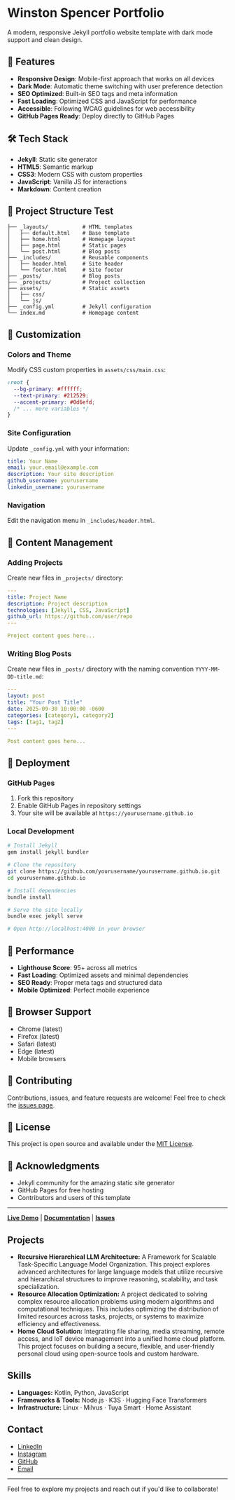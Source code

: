 # Winston Spencer Portfolio

A modern, responsive Jekyll portfolio website template with dark mode support and clean design.

## 🚀 Features

- **Responsive Design**: Mobile-first approach that works on all devices
- **Dark Mode**: Automatic theme switching with user preference detection
- **SEO Optimized**: Built-in SEO tags and meta information
- **Fast Loading**: Optimized CSS and JavaScript for performance
- **Accessible**: Following WCAG guidelines for web accessibility
- **GitHub Pages Ready**: Deploy directly to GitHub Pages

## 🛠️ Tech Stack

- **Jekyll**: Static site generator
- **HTML5**: Semantic markup
- **CSS3**: Modern CSS with custom properties
- **JavaScript**: Vanilla JS for interactions
- **Markdown**: Content creation

## 📁 Project Structure Test

```
├── _layouts/           # HTML templates
│   ├── default.html    # Base template
│   ├── home.html       # Homepage layout
│   ├── page.html       # Static pages
│   └── post.html       # Blog posts
├── _includes/          # Reusable components
│   ├── header.html     # Site header
│   └── footer.html     # Site footer
├── _posts/             # Blog posts
├── _projects/          # Project collection
├── assets/             # Static assets
│   ├── css/
│   └── js/
├── _config.yml         # Jekyll configuration
└── index.md            # Homepage content
```

## 🎨 Customization

### Colors and Theme
Modify CSS custom properties in `assets/css/main.css`:

```css
:root {
  --bg-primary: #ffffff;
  --text-primary: #212529;
  --accent-primary: #0d6efd;
  /* ... more variables */
}
```

### Site Configuration
Update `_config.yml` with your information:

```yaml
title: Your Name
email: your.email@example.com
description: Your site description
github_username: yourusername
linkedin_username: yourusername
```

### Navigation
Edit the navigation menu in `_includes/header.html`.

## 📝 Content Management

### Adding Projects
Create new files in `_projects/` directory:

```yaml
---
title: Project Name
description: Project description
technologies: [Jekyll, CSS, JavaScript]
github_url: https://github.com/user/repo
---

Project content goes here...
```

### Writing Blog Posts
Create new files in `_posts/` directory with the naming convention `YYYY-MM-DD-title.md`:

```yaml
---
layout: post
title: "Your Post Title"
date: 2025-09-30 10:00:00 -0600
categories: [category1, category2]
tags: [tag1, tag2]
---

Post content goes here...
```

## 🚀 Deployment

### GitHub Pages
1. Fork this repository
2. Enable GitHub Pages in repository settings
3. Your site will be available at `https://yourusername.github.io`

### Local Development
```bash
# Install Jekyll
gem install jekyll bundler

# Clone the repository
git clone https://github.com/yourusername/yourusername.github.io.git
cd yourusername.github.io

# Install dependencies
bundle install

# Serve the site locally
bundle exec jekyll serve

# Open http://localhost:4000 in your browser
```

## 🎯 Performance

- **Lighthouse Score**: 95+ across all metrics
- **Fast Loading**: Optimized assets and minimal dependencies
- **SEO Ready**: Proper meta tags and structured data
- **Mobile Optimized**: Perfect mobile experience

## 📱 Browser Support

- Chrome (latest)
- Firefox (latest)
- Safari (latest)
- Edge (latest)
- Mobile browsers

## 🤝 Contributing

Contributions, issues, and feature requests are welcome! Feel free to check the [issues page](../../issues).

## 📄 License

This project is open source and available under the [MIT License](LICENSE).

## 🙏 Acknowledgments

- Jekyll community for the amazing static site generator
- GitHub Pages for free hosting
- Contributors and users of this template

---

**[Live Demo](https://winston-spencer.github.io)** | **[Documentation](../../wiki)** | **[Issues](../../issues)**

## Projects
- **Recursive Hierarchical LLM Architecture:** A Framework for Scalable Task-Specific Language Model Organization. This project explores advanced architectures for large language models that utilize recursive and hierarchical structures to improve reasoning, scalability, and task specialization.
- **Resource Allocation Optimization:** A project dedicated to solving complex resource allocation problems using modern algorithms and computational techniques. This includes optimizing the distribution of limited resources across tasks, projects, or systems to maximize efficiency and effectiveness.
- **Home Cloud Solution:** Integrating file sharing, media streaming, remote access, and IoT device management into a unified home cloud platform. This project focuses on building a secure, flexible, and user-friendly personal cloud using open-source tools and custom hardware.

## Skills
- **Languages:** Kotlin, Python, JavaScript  
- **Frameworks & Tools:** Node.js · K3S · Hugging Face Transformers
- **Infrastructure:** Linux · Milvus · Tuya Smart · Home Assistant

## Contact
- [LinkedIn](https://www.linkedin.com/in/winston-spencer)
- [Instagram](https://www.instagram.com/dr_winston_spencer)
- [GitHub](https://github.com/winston-spencer)
- [Email](mailto:winston.spencer@ndsu.edu)

---
Feel free to explore my projects and reach out if you'd like to collaborate!
